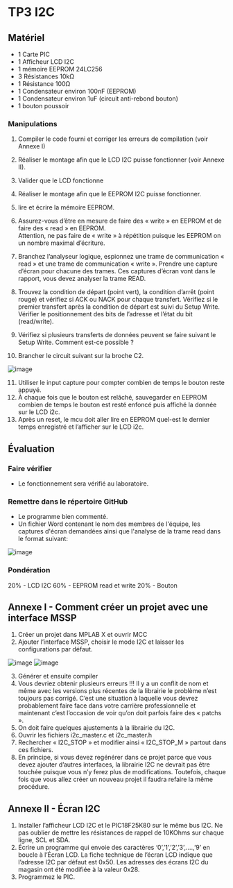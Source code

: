 # TP3 I2C

## Matériel
- 1 Carte PIC
-	1 Afficheur LCD I2C
-	1 mémoire EEPROM 24LC256
-	3 Résistances 10kΩ 
-	1 Résistance 100Ω
-	1 Condensateur environ 100nF (EEPROM)
-	1 Condensateur environ 1uF (circuit anti-rebond bouton)
-	1 bouton poussoir

### Manipulations

1. Compiler le code fourni et corriger les erreurs de compilation (voir Annexe I)
1. Réaliser le montage afin que le LCD I2C puisse fonctionner (voir Annexe II).
1. Valider que le LCD fonctionne

1. Réaliser le montage afin que le EEPROM I2C puisse fonctionner.
1. lire et écrire la mémoire EEPROM.
1. Assurez-vous d’être en mesure de faire des « write » en EEPROM et de faire des « read » en EEPROM.    
Attention, ne pas faire de « write » à répétition puisque les EEPROM on un nombre maximal d’écriture.
1. Branchez l’analyseur logique, espionnez une trame de communication « read » et une trame de communication « write ».  Prendre une capture d’écran pour chacune des trames.  Ces captures d’écran vont dans le rapport, vous devez analyser la trame READ.
1. Trouvez la condition de départ (point vert), la condition d’arrêt (point rouge) et vérifiez si ACK ou NACK pour chaque transfert. Vérifiez si le premier transfert après la condition de départ est suivi du Setup Write. Vérifier le positionnement des bits de l’adresse et l’état du bit (read/write).
1. Vérifiez si plusieurs transferts de données peuvent se faire suivant le Setup Write. Comment est-ce possible ?  
1. Brancher le circuit suivant sur la broche C2.

![image](https://github.com/max848484/243-421-H24_TP3/assets/156249332/c24cf76f-da03-4523-b653-2f2db94649f9)

11. Utiliser le input capture pour compter combien de temps le bouton reste appuyé.
12. À chaque fois que le bouton est relâché, sauvegarder en EEPROM combien de temps le bouton est resté enfoncé puis affiché la donnée sur le LCD i2c.
13. Après un reset, le mcu doit aller lire en EEPROM quel-est le dernier temps enregistré et l’afficher sur le LCD i2c.


## Évaluation
### Faire vérifier
- Le fonctionnement sera vérifié au laboratoire.

### Remettre dans le répertoire GitHub
- Le programme bien commenté.
- Un fichier Word contenant le nom des membres de l'équipe, les captures d'écran demandées ainsi que l'analyse de la trame read dans le format suivant:

![image](https://github.com/max848484/243-421-H24_TP3/assets/156249332/965d0aab-9590-45d5-997d-b792b64ac57a)

### Pondération
20% - LCD I2C
60% - EEPROM read et write
20% - Bouton

## Annexe I - Comment créer un projet avec une interface MSSP
1. Créer un projet dans MPLAB X et ouvrir MCC
2. Ajouter l’interface MSSP, choisir le mode I2C et laisser les configurations par défaut.

![image](https://github.com/max848484/243-421-H24_TP3/assets/156249332/a45840f9-edce-4491-bde0-d953e9f025ca)
![image](https://github.com/max848484/243-421-H24_TP3/assets/156249332/221dba77-6375-443f-be7e-1c984b39f129)

3. Générer et ensuite compiler
4. Vous devriez obtenir plusieurs erreurs !!! Il y a un conflit de nom et même avec les versions plus récentes de la librairie le problème n’est toujours pas corrigé. C’est une situation à laquelle vous devrez probablement faire face dans votre carrière professionnelle et maintenant c’est l’occasion de voir qu’on doit parfois faire des « patchs ».
5. On doit faire quelques ajustements à la librairie du I2C.
6. Ouvrir les fichiers i2c_master.c et i2c_master.h
7. Rechercher « I2C_STOP » et modifier ainsi « I2C_STOP_M » partout dans ces fichiers.
8. En principe, si vous devez regénérer dans ce projet parce que vous devez ajouter d’autres interfaces, la librairie I2C ne devrait pas être touchée puisque vous n’y ferez plus de modifications. Toutefois, chaque fois que vous allez créer un nouveau projet il faudra refaire la même procédure.

## Annexe II - Écran I2C
1.	Installer l’afficheur LCD I2C et le PIC18F25K80 sur le même bus I2C. Ne pas oublier de mettre les résistances de rappel de 10KOhms sur chaque ligne, SCL et SDA.
2.	Écrire un programme qui envoie des caractères ‘0’,’1’,’2’,’3’,….,’9’ en boucle à l’Écran LCD. La fiche technique de l’écran LCD indique que l’adresse I2C par défaut est 0x50. Les adresses des écrans I2C du magasin ont été modifiée à la valeur 0x28. 
3.	Programmez le PIC.
